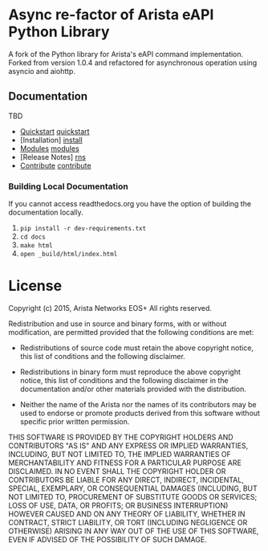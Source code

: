 # Async re-factor of Arista eAPI Python Library

A fork of the Python library for Arista's eAPI command implementation.  Forked 
from version 1.0.4 and refactored for asynchronous operation using asyncio 
and aiohttp.




## Documentation

TBD

* [Quickstart] [quickstart]
* [Installation] [install]
* [Modules] [modules]
* [Release Notes] [rns]
* [Contribute] [contribute]

### Building Local Documentation

If you cannot access readthedocs.org you have the option of building the
documentation locally.

1. ``pip install -r dev-requirements.txt``
2. ``cd docs``
3. ``make html``
4. ``open _build/html/index.html``

# License

Copyright (c) 2015, Arista Networks EOS+
All rights reserved.

Redistribution and use in source and binary forms, with or without
modification, are permitted provided that the following conditions are met:

* Redistributions of source code must retain the above copyright notice, this
  list of conditions and the following disclaimer.

* Redistributions in binary form must reproduce the above copyright notice,
  this list of conditions and the following disclaimer in the documentation
  and/or other materials provided with the distribution.

* Neither the name of the Arista nor the names of its
  contributors may be used to endorse or promote products derived from
  this software without specific prior written permission.

THIS SOFTWARE IS PROVIDED BY THE COPYRIGHT HOLDERS AND CONTRIBUTORS "AS IS"
AND ANY EXPRESS OR IMPLIED WARRANTIES, INCLUDING, BUT NOT LIMITED TO, THE
IMPLIED WARRANTIES OF MERCHANTABILITY AND FITNESS FOR A PARTICULAR PURPOSE ARE
DISCLAIMED. IN NO EVENT SHALL THE COPYRIGHT HOLDER OR CONTRIBUTORS BE LIABLE
FOR ANY DIRECT, INDIRECT, INCIDENTAL, SPECIAL, EXEMPLARY, OR CONSEQUENTIAL
DAMAGES (INCLUDING, BUT NOT LIMITED TO, PROCUREMENT OF SUBSTITUTE GOODS OR
SERVICES; LOSS OF USE, DATA, OR PROFITS; OR BUSINESS INTERRUPTION) HOWEVER
CAUSED AND ON ANY THEORY OF LIABILITY, WHETHER IN CONTRACT, STRICT LIABILITY,
OR TORT (INCLUDING NEGLIGENCE OR OTHERWISE) ARISING IN ANY WAY OUT OF THE USE
OF THIS SOFTWARE, EVEN IF ADVISED OF THE POSSIBILITY OF SUCH DAMAGE.


[pyeapi]: https://github.com/arista-eosplus/pyeapi
[quickstart]: http://pyeapi.readthedocs.org/en/master/quickstart.html
[install]: http://pyeapi.readthedocs.org/en/master/install.html
[contribute]: http://pyeapi.readthedocs.org/en/master/contribute.html
[modules]: http://pyeapi.readthedocs.org/en/master/modules.html
[support]: http://pyeapi.readthedocs.org/en/master/support.html
[rns]: http://pyeapi.readthedocs.org/en/master/release-notes.html
